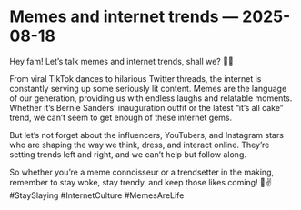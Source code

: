 # Memes and internet trends — 2025-08-18

Hey fam! Let’s talk memes and internet trends, shall we? 🤳🔥

From viral TikTok dances to hilarious Twitter threads, the internet is constantly serving up some seriously lit content. Memes are the language of our generation, providing us with endless laughs and relatable moments. Whether it’s Bernie Sanders’ inauguration outfit or the latest “it’s all cake” trend, we can’t seem to get enough of these internet gems.

But let’s not forget about the influencers, YouTubers, and Instagram stars who are shaping the way we think, dress, and interact online. They’re setting trends left and right, and we can’t help but follow along.

So whether you’re a meme connoisseur or a trendsetter in the making, remember to stay woke, stay trendy, and keep those likes coming! 💯✌️ #StaySlaying #InternetCulture #MemesAreLife